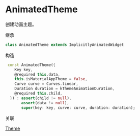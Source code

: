 # AnimatedTheme

创建动画主题。

继承
``` dart
class AnimatedTheme extends ImplicitlyAnimatedWidget
```
构造
``` dart
 const AnimatedTheme({
    Key key,
    @required this.data,
    this.isMaterialAppTheme = false,
    Curve curve = Curves.linear,
    Duration duration = kThemeAnimationDuration,
    @required this.child,
  }) : assert(child != null),
       assert(data != null),
       super(key: key, curve: curve, duration: duration);
```
关联

[Theme](./Theme.html)